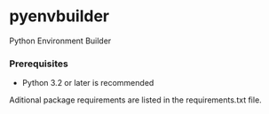 # pyenvbuilder

Python Environment Builder

### Prerequisites
 * Python 3.2 or later is recommended

Aditional package requirements are listed in the requirements.txt file.
